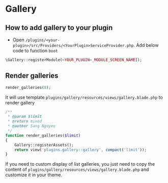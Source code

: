 # Gallery

## How to add gallery to your plugin

- Open `/plugins/<your-plugin>/src/Providers/<YourPlugin>ServiceProvider.php`. Add below code to function `boot`

```php
\Gallery::registerModule(<YOUR_PLUGIN>_MODULE_SCREEN_NAME]);
```

## Render galleries

```php
render_galleries(8);
```

It will use template `plugins/gallery/resources/views/gallery.blade.php` to render gallery

```php
/**
 * @param $limit
 * @return mixed
 * @author Sang Nguyen
 */
function render_galleries($limit)
{
    Gallery::registerAssets();
    return view('plugins.gallery::gallery', compact('limit'));
}
```

If you need to custom display of list galleries, you just need to copy the content of `plugins/gallery/resources/views/gallery.blade.php` and customize it in your theme.